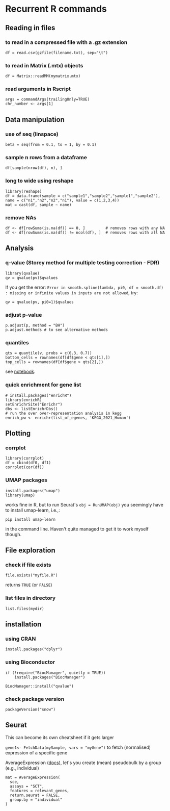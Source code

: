 # Recurrent R commands

## Reading in files

### to read in a compressed file with a .gz extension
```df = read.csv(gzfile(filename.txt), sep="\t")```

### to read in Matrix (.mtx) objects
```df = Matrix::readMM(mymatrix.mtx)```

### read arguments in Rscript
```
args = commandArgs(trailingOnly=TRUE)
chr_number <- args[1]
```

## Data manipulation

### use of seq (linspace)
```beta = seq(from = 0.1, to = 1, by = 0.1)```

### sample n rows from a dataframe
```df[sample(nrow(df), n), ]```

### long to wide using reshape
```
library(reshape)
df = data.frame(sample = c("sample1","sample2","sample1","sample2"), name = c("n1","n2","n2","n1"), value = c(1,2,3,4))
mat = cast(df, sample ~ name)
```

### remove NAs
```
df <- df[rowSums(is.na(df)) == 0, ]         # removes rows with any NA
df <- df[rowSums(is.na(df)) != ncol(df), ]  # removes rows with all NA
```

## Analysis

### q-value (Storey method for multiple testing correction - FDR)
```
library(qvalue)
qv = qvalue(pv)$qvalues
```
If you get the error: ```Error in smooth.spline(lambda, pi0, df = smooth.df) : missing or infinite values in inputs are not allowed```, try:
```
qv = qvalue(pv, pi0=1)$qvalues
```
### adjust p-value
```
p.adjust(p, method = "BH")
p.adjust.methods # to see alternative methods
```

### quantiles
```
qts = quantile(v, probs = c(0.3, 0.7))
bottom_cells = rownames(df[df$gene < qts[1],])
top_cells = rownames(df[df$gene > qts[2],])

```
see [notebook](https://github.com/annacuomo/Anna_PhD_notebooks/blob/main/CellRegMap/neuroseq/June_2021/example_figure5_SLC35E2_step1.ipynb).

### quick enrichment for gene list
```
# install.packages("enrichR")
library(enrichR)
setEnrichrSite("Enrichr")
dbs <- listEnrichrDbs()
# run the over over-representation analysis in kegg
enrich_pw <- enrichr(list_of_egenes, 'KEGG_2021_Human')
```

## Plotting

### corrplot
```
library(corrplot)
df = cbind(df0, df1)
corrplot(cor(df))
```
### UMAP packages
```
install.packages("umap")
library(umap)
```
works fine in R, but to run Seurat's ```obj = RunUMAP(obj)``` you seemingly have to install umap-learn, i.e.,:
```
pip install umap-learn
```
in the command line. Haven't quite managed to get it to work myself though.

## File exploration

### check if file exists
```
file.exists("myfile.R")
```
returns ```TRUE``` (or ```FALSE```)

### list files in directory
```
list.files(mydir)
```

## installation
### using CRAN
```
install.packages("dplyr")
```
### using Bioconductor
```
if (!require("BiocManager", quietly = TRUE))
    install.packages("BiocManager")

BiocManager::install("qvalue")
```
### check package version
```
packageVersion("snow")
```

## Seurat
This can become its own cheatsheet if it gets larger

```gene1<- FetchData(mySample, vars = "myGene")``` to fetch (normalised) expression of a specific gene

AverageExpression ([docs](https://rdrr.io/github/satijalab/seurat/man/AverageExpression.html)), let's you create (mean) pseudobulk by a group (e.g., individual)
```
mat = AverageExpression(
  sce,
  assays = "SCT",
  features = relevant_genes,
  return.seurat = FALSE,
  group.by = "individual"
)
``` 


